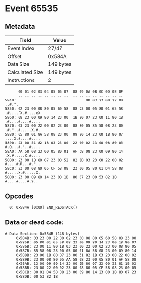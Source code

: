 # Event 65535

## Metadata

| Field           | Value     |
|-----------------|-----------|
| Event Index     | 27/47     |
| Offset          | 0x584A    |
| Data Size       | 149 bytes |
| Calculated Size | 149 bytes |
| Instructions    | 2         |

```
      00 01 02 03 04 05 06 07  08 09 0A 0B 0C 0D 0E 0F
      -- -- -- -- -- -- -- --  -- -- -- -- -- -- -- --
5840:                                00 03 23 00 22 00            ..#.".
5850: 02 23 00 08 80 05 60 58  08 23 00 05 80 01 65 58  .#....`X.#....eX
5860: 08 23 00 09 80 14 23 00  1B 80 07 23 00 11 80 1B  .#....#....#....
5870: 03 23 00 22 00 02 23 00  08 80 05 85 58 08 23 00  .#."..#.....X.#.
5880: 05 80 01 8A 58 08 23 00  09 80 14 23 00 1B 80 07  ....X.#....#....
5890: 23 00 51 82 1B 03 23 00  22 00 02 23 00 08 80 05  #.Q...#."..#....
58A0: AA 58 08 23 00 05 80 01  AF 58 08 23 00 09 80 14  .X.#.....X.#....
58B0: 23 00 1B 80 07 23 00 52  82 1B 03 23 00 22 00 02  #....#.R...#."..
58C0: 23 00 08 80 05 CF 58 08  23 00 05 80 01 D4 58 08  #.....X.#.....X.
58D0: 23 00 09 80 14 23 00 1B  80 07 23 00 53 82 1B     #....#....#.S.. 
```

## Opcodes

```
  0: 0x584A [0x00] END_REQSTACK()
```

## Data or dead code:

```
# Data Section: 0x584B (148 bytes)
     0x584B: 03 23 00 22 00 02 23 00 08 80 05 60 58 08 23 00
     0x585B: 05 80 01 65 58 08 23 00 09 80 14 23 00 1B 80 07
     0x586B: 23 00 11 80 1B 03 23 00 22 00 02 23 00 08 80 05
     0x587B: 85 58 08 23 00 05 80 01 8A 58 08 23 00 09 80 14
     0x588B: 23 00 1B 80 07 23 00 51 82 1B 03 23 00 22 00 02
     0x589B: 23 00 08 80 05 AA 58 08 23 00 05 80 01 AF 58 08
     0x58AB: 23 00 09 80 14 23 00 1B 80 07 23 00 52 82 1B 03
     0x58BB: 23 00 22 00 02 23 00 08 80 05 CF 58 08 23 00 05
     0x58CB: 80 01 D4 58 08 23 00 09 80 14 23 00 1B 80 07 23
     0x58DB: 00 53 82 1B
```